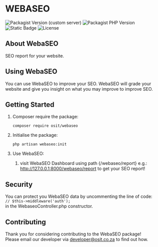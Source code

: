 # WEBASEO  

![Packagist Version (custom server)](https://img.shields.io/packagist/v/osit/webaseo)
![Packagist PHP Version](https://img.shields.io/packagist/dependency-v/osit/webaseo/php)
![Static Badge](https://img.shields.io/badge/php-Laravel-purple)
![License](https://img.shields.io/github/license/omnisolinfotech/webaseo)


## About WebaSEO

SEO report for your website.


## Using WebaSEO

You can use WebaSEO to improve your SEO. WebaSEO will grade your website and give you insight on what you may improve to improve SEO.


## Getting Started

1. Composer require the package:  
   ````shell
   composer require osit/webaseo 
   ````
2. Initialise the package:  
   ````shell
   php artisan webaseo:init
   ````

3. Use WebaSEO:
   1. visit WebaSEO Dashboard using path {/webaseo/report} e.g.: http://127.0.0.1:8000/webaseo/report to get your SEO report!

## Security
You can protect you WebaSEO data by uncommenting the line of code:  
``// $this->middleware('auth');``  
in the WebaseoController.php constructor.


[//]: # (add documnetation for auth - as per the WebaliticsController)

## Contributing

Thank you for considering contributing to the WebaSEO package!  
Please email our developer via [developer@osit.co.za](mailto:developer@osit.co.za) to find out how.